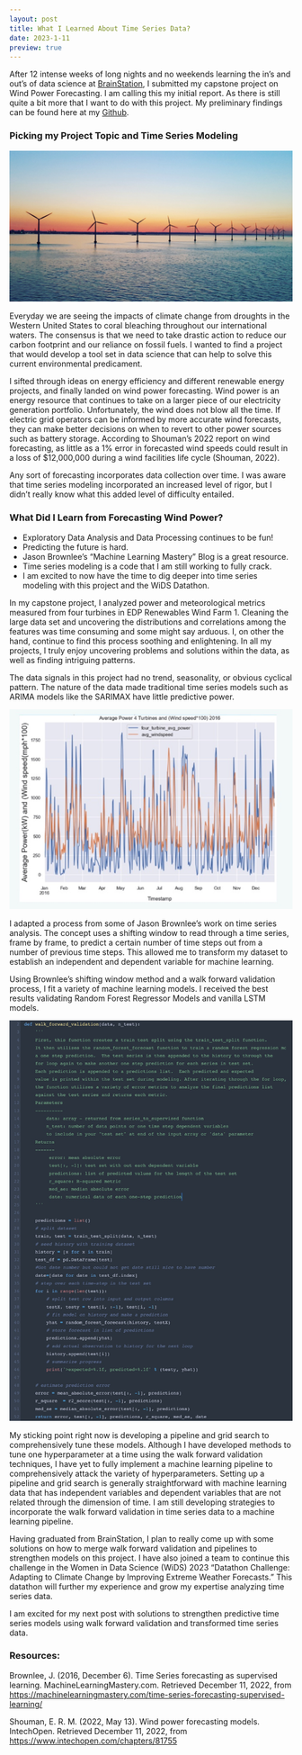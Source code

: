 ```yaml
---
layout: post
title: What I Learned About Time Series Data?
date: 2023-1-11
preview: true
---
```


After 12 intense weeks of long nights and no weekends learning the in’s and out’s of data science at [BrainStation](https://brainstation.io/course/online/remote-data-science-bootcamp), I submitted my capstone project on Wind Power Forecasting. I am calling this my initial report.  As there is still quite a bit more that I want to do with this project.  My preliminary findings can be found here at my [Github](https://github.com/kmack3990).


### Picking my Project Topic and Time Series Modeling

![_config.yml](/images/offshore-wind-farm.jpg)

Everyday we are seeing the impacts of climate change from droughts in the Western United States to coral bleaching throughout our international waters.  The consensus is that we need to take drastic action to reduce our carbon footprint and our reliance on fossil fuels.  I wanted to find a project that would develop a tool set in data science that can help to solve this current environmental predicament.  

I sifted through ideas on energy efficiency and different renewable energy projects, and finally landed on wind power forecasting.  Wind power is an energy resource that continues to take on a larger piece of our electricity generation portfolio.  Unfortunately, the wind does not blow all the time.  If electric grid operators can be informed by more accurate wind forecasts, they can make better decisions on when to revert to other power sources such as battery storage.  According to Shouman’s 2022 report on wind forecasting, as little as a 1% error in forecasted wind speeds could result in a loss of $12,000,000 during a wind facilities life cycle (Shouman, 2022).

Any sort of forecasting incorporates data collection over time.  I was aware that time series modeling incorporated an increased level of rigor, but I didn’t really know what this added level of difficulty entailed. 

### What Did I Learn from Forecasting Wind Power?
 
* Exploratory Data Analysis and Data Processing continues to be fun!
* Predicting the future is hard. 
* Jason Brownlee’s “Machine Learning Mastery” Blog is a great resource.
* Time series modeling is a code that I am still working to fully crack.
* I am excited to now have the time to dig deeper into time series modeling with this project and the WiDS Datathon.

In my capstone project, I analyzed power and meteorological metrics measured from four turbines in EDP Renewables Wind Farm 1.  Cleaning the large data set and uncovering the distributions and correlations among the features was time consuming and some might say arduous.  I, on other the hand, continue to find this process soothing and enlightening.  In all my projects, I truly enjoy uncovering problems and solutions within the data, as well as finding intriguing patterns.     

The data signals in this project had no trend, seasonality, or obvious cyclical pattern.  The nature of the data made traditional time series models such as ARIMA models like the SARIMAX have little predictive power.  

![_config.yml](/images/noisy_data.jpg)

I adapted a process from some of Jason Brownlee’s work on time series analysis.  The concept uses a shifting window to read through a time series, frame by frame, to predict a certain number of time steps out from a number of previous time steps.  This allowed me to transform my dataset to establish an independent and dependent variable for machine learning.  

Using Brownlee’s shifting window method and a walk forward validation process, I fit a variety of machine learning models.  I received the best results validating Random Forest Regressor Models and vanilla LSTM models.  

![_config.yml](/images/walk_forward_validation_function.jpg)

My sticking point right now is developing a pipeline and grid search to comprehensively tune these models.  Although I have developed methods to tune one hyperparameter at a time using the walk forward validation techniques, I have yet to fully implement a machine learning pipeline to comprehensively attack the variety of hyperparameters.  Setting up a pipeline and grid search is generally straightforward with machine learning data that has independent variables and dependent variables that are not related through the dimension of time.  I am still developing strategies to incorporate the walk forward validation in time series data to a machine learning pipeline.  

Having graduated from BrainStation, I plan to really come up with some solutions on how to merge walk forward validation and pipelines to strengthen models on this project.  I have also joined a team to continue this challenge in the Women in Data Science (WiDS) 2023 “Datathon Challenge: Adapting to Climate Change by Improving Extreme Weather Forecasts.”  This datathon will further my experience and grow my expertise analyzing time series data.  

I am excited for my next post with solutions to strengthen predictive time series models using walk forward validation and transformed time series data. 


### Resources:

Brownlee, J. (2016, December 6). Time Series forecasting as supervised learning. MachineLearningMastery.com. Retrieved December 11, 2022, from https://machinelearningmastery.com/time-series-forecasting-supervised-learning/ 

Shouman, E. R. M. (2022, May 13). Wind power forecasting models. IntechOpen. Retrieved December 11, 2022, from https://www.intechopen.com/chapters/81755 



